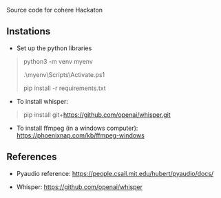 Source code for cohere Hackaton

## Instations

- Set up the python libraries

> python3 -m venv myenv
>
> .\myenv\Scripts\Activate.ps1
>
> pip install -r requirements.txt

- To install whisper:

> pip install git+https://github.com/openai/whisper.git

- To install ffmpeg (in a windows computer):
  https://phoenixnap.com/kb/ffmpeg-windows

## References

- Pyaudio reference:
  https://people.csail.mit.edu/hubert/pyaudio/docs/

- Whisper:
  https://github.com/openai/whisper
